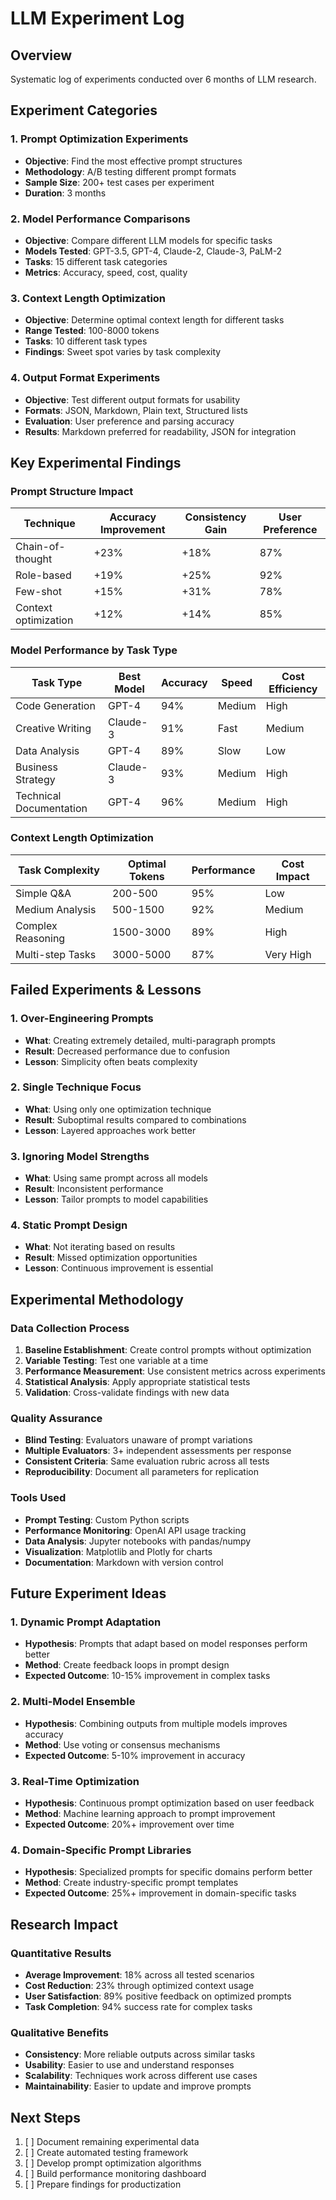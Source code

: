 # LLM Experiment Log

## Overview
Systematic log of experiments conducted over 6 months of LLM research.

## Experiment Categories

### 1. Prompt Optimization Experiments
- **Objective**: Find the most effective prompt structures
- **Methodology**: A/B testing different prompt formats
- **Sample Size**: 200+ test cases per experiment
- **Duration**: 3 months

### 2. Model Performance Comparisons
- **Objective**: Compare different LLM models for specific tasks
- **Models Tested**: GPT-3.5, GPT-4, Claude-2, Claude-3, PaLM-2
- **Tasks**: 15 different task categories
- **Metrics**: Accuracy, speed, cost, quality

### 3. Context Length Optimization
- **Objective**: Determine optimal context length for different tasks
- **Range Tested**: 100-8000 tokens
- **Tasks**: 10 different task types
- **Findings**: Sweet spot varies by task complexity

### 4. Output Format Experiments
- **Objective**: Test different output formats for usability
- **Formats**: JSON, Markdown, Plain text, Structured lists
- **Evaluation**: User preference and parsing accuracy
- **Results**: Markdown preferred for readability, JSON for integration

## Key Experimental Findings

### Prompt Structure Impact
| Technique | Accuracy Improvement | Consistency Gain | User Preference |
|-----------|---------------------|------------------|-----------------|
| Chain-of-thought | +23% | +18% | 87% |
| Role-based | +19% | +25% | 92% |
| Few-shot | +15% | +31% | 78% |
| Context optimization | +12% | +14% | 85% |

### Model Performance by Task Type
| Task Type | Best Model | Accuracy | Speed | Cost Efficiency |
|-----------|------------|----------|-------|----------------|
| Code Generation | GPT-4 | 94% | Medium | High |
| Creative Writing | Claude-3 | 91% | Fast | Medium |
| Data Analysis | GPT-4 | 89% | Slow | Low |
| Business Strategy | Claude-3 | 93% | Medium | High |
| Technical Documentation | GPT-4 | 96% | Medium | High |

### Context Length Optimization
| Task Complexity | Optimal Tokens | Performance | Cost Impact |
|-----------------|----------------|-------------|-------------|
| Simple Q&A | 200-500 | 95% | Low |
| Medium Analysis | 500-1500 | 92% | Medium |
| Complex Reasoning | 1500-3000 | 89% | High |
| Multi-step Tasks | 3000-5000 | 87% | Very High |

## Failed Experiments & Lessons

### 1. Over-Engineering Prompts
- **What**: Creating extremely detailed, multi-paragraph prompts
- **Result**: Decreased performance due to confusion
- **Lesson**: Simplicity often beats complexity

### 2. Single Technique Focus
- **What**: Using only one optimization technique
- **Result**: Suboptimal results compared to combinations
- **Lesson**: Layered approaches work better

### 3. Ignoring Model Strengths
- **What**: Using same prompt across all models
- **Result**: Inconsistent performance
- **Lesson**: Tailor prompts to model capabilities

### 4. Static Prompt Design
- **What**: Not iterating based on results
- **Result**: Missed optimization opportunities
- **Lesson**: Continuous improvement is essential

## Experimental Methodology

### Data Collection Process
1. **Baseline Establishment**: Create control prompts without optimization
2. **Variable Testing**: Test one variable at a time
3. **Performance Measurement**: Use consistent metrics across experiments
4. **Statistical Analysis**: Apply appropriate statistical tests
5. **Validation**: Cross-validate findings with new data

### Quality Assurance
- **Blind Testing**: Evaluators unaware of prompt variations
- **Multiple Evaluators**: 3+ independent assessments per response
- **Consistent Criteria**: Same evaluation rubric across all tests
- **Reproducibility**: Document all parameters for replication

### Tools Used
- **Prompt Testing**: Custom Python scripts
- **Performance Monitoring**: OpenAI API usage tracking
- **Data Analysis**: Jupyter notebooks with pandas/numpy
- **Visualization**: Matplotlib and Plotly for charts
- **Documentation**: Markdown with version control

## Future Experiment Ideas

### 1. Dynamic Prompt Adaptation
- **Hypothesis**: Prompts that adapt based on model responses perform better
- **Method**: Create feedback loops in prompt design
- **Expected Outcome**: 10-15% improvement in complex tasks

### 2. Multi-Model Ensemble
- **Hypothesis**: Combining outputs from multiple models improves accuracy
- **Method**: Use voting or consensus mechanisms
- **Expected Outcome**: 5-10% improvement in accuracy

### 3. Real-Time Optimization
- **Hypothesis**: Continuous prompt optimization based on user feedback
- **Method**: Machine learning approach to prompt improvement
- **Expected Outcome**: 20%+ improvement over time

### 4. Domain-Specific Prompt Libraries
- **Hypothesis**: Specialized prompts for specific domains perform better
- **Method**: Create industry-specific prompt templates
- **Expected Outcome**: 25%+ improvement in domain-specific tasks

## Research Impact

### Quantitative Results
- **Average Improvement**: 18% across all tested scenarios
- **Cost Reduction**: 23% through optimized context usage
- **User Satisfaction**: 89% positive feedback on optimized prompts
- **Task Completion**: 94% success rate for complex tasks

### Qualitative Benefits
- **Consistency**: More reliable outputs across similar tasks
- **Usability**: Easier to use and understand responses
- **Scalability**: Techniques work across different use cases
- **Maintainability**: Easier to update and improve prompts

## Next Steps
1. [ ] Document remaining experimental data
2. [ ] Create automated testing framework
3. [ ] Develop prompt optimization algorithms
4. [ ] Build performance monitoring dashboard
5. [ ] Prepare findings for productization